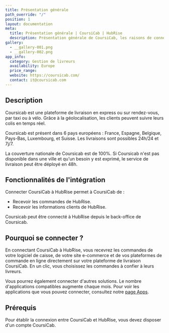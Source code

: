 ```yaml
---
title: Présentation générale
path_override: "/"
position: 1
layout: documentation
meta:
  title: Présentation générale | CoursiCab | HubRise
  description: Présentation générale de CoursiCab, les raisons de connecter Coursicab à HubRise et fonctionnalités de l'intégration avec HubRise.
gallery:
  - __gallery-001.png
  - __gallery-002.png
app_info:
  category: Gestion de livreurs
  availability: Europe
  price_range:
  website: https://coursicab.com/
  contact: it@coursicab.com
---
```


## Description

Coursicab est une plateforme de livraison en express ou sur rendez-vous, par taxi ou à vélo. Grâce à la géolocalisation, les clients peuvent suivre leurs colis en temps réel.

Coursicab est présent dans 6 pays européens : France, Espagne, Belgique, Pays-Bas, Luxembourg, et Suisse. Les livraisons sont possibles 24h/24 et 7j/7.

La couverture nationale de Coursicab est de 100%. Si Coursicab n'est pas disponible dans une ville et qu'un besoin y est exprimé, le service de livraison peut être déployé en 48h.

## Fonctionnalités de l'intégration

Connecter CoursiCab à HubRise permet à CoursiCab de :

- Recevoir les commandes de HubRise.
- Recevoir les informations clients de HubRise.

Coursicab peut être connecté à HubRise depuis le back-office de Coursicab.

## Pourquoi se connecter ?

En connectant CoursiCab à HubRise, vous recevrez les commandes de votre logiciel de caisse, de votre site e-commerce et de vos plateformes de commande en ligne directement sur votre plateforme de livraison CoursiCab. En un clic, vous choisissez les commandes à confier à leurs livreurs.

Vous pourrez également connecter d'autres solutions. Le nombre d'applications compatibles augmente chaque mois. Pour voir les applications que vous pouvez connecter, consultez notre [page Apps](/apps).

## Prérequis

Pour établir la connexion entre CoursiCab et HubRise, vous devez disposer d'un compte CoursiCab.
